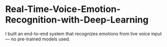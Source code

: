 # Real-Time-Voice-Emotion-Recognition-with-Deep-Learning
 I built an end-to-end system that recognizes emotions from live voice input — no pre-trained models used.  
